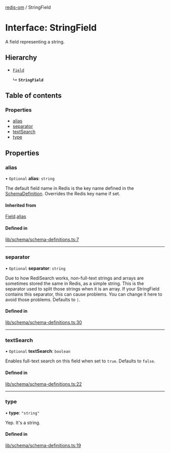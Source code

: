 [redis-om](../README.md) / StringField

# Interface: StringField

A field representing a string.

## Hierarchy

- [`Field`](Field.md)

  ↳ **`StringField`**

## Table of contents

### Properties

- [alias](StringField.md#alias)
- [separator](StringField.md#separator)
- [textSearch](StringField.md#textsearch)
- [type](StringField.md#type)

## Properties

### alias

• `Optional` **alias**: `string`

The default field name in Redis is the key name defined in the
[SchemaDefinition](../README.md#schemadefinition). Overrides the Redis key name if set.

#### Inherited from

[Field](Field.md).[alias](Field.md#alias)

#### Defined in

[lib/schema/schema-definitions.ts:7](https://github.com/redis/redis-om-node/blob/ca862b2/lib/schema/schema-definitions.ts#L7)

___

### separator

• `Optional` **separator**: `string`

Due to how RediSearch works, non-full-text strings and arrays are sometimes stored the same
in Redis, as a simple string. This is the separator used to split those strings when it is an
array. If your StringField contains this separator, this can cause problems. You can change it
here to avoid those problems. Defaults to `|`.

#### Defined in

[lib/schema/schema-definitions.ts:30](https://github.com/redis/redis-om-node/blob/ca862b2/lib/schema/schema-definitions.ts#L30)

___

### textSearch

• `Optional` **textSearch**: `boolean`

Enables full-text search on this field when set to `true`. Defaults to `false`.

#### Defined in

[lib/schema/schema-definitions.ts:22](https://github.com/redis/redis-om-node/blob/ca862b2/lib/schema/schema-definitions.ts#L22)

___

### type

• **type**: ``"string"``

Yep. It's a string.

#### Defined in

[lib/schema/schema-definitions.ts:19](https://github.com/redis/redis-om-node/blob/ca862b2/lib/schema/schema-definitions.ts#L19)
